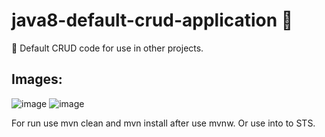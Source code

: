 # java8-default-crud-application :wolf:
:leopard: Default CRUD code for use in other projects.

## Images:
![image](https://user-images.githubusercontent.com/33549496/43233623-3a0efc02-904d-11e8-8437-02f8684b0a30.png)
![image](https://user-images.githubusercontent.com/33549496/43233632-46f13d5e-904d-11e8-9222-cc126d048d4e.png)


For run use mvn clean and mvn install after use mvnw. Or use into to STS.

